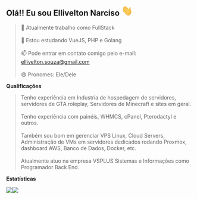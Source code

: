## Olá!! Eu sou Ellivelton Narciso <img src="https://raw.githubusercontent.com/Jaydo-Coder/Jaydo-Coder/main/wave.gif" width="30px">
> 🔭 Atualmente trabalho como FullStack<br>
><br>
> 🌱 Estou estudando VueJS, PHP e Golang<br>
><br>
> 📫 Pode entrar em contato comigo pelo e-mail: ellivelton.souza@gmail.com<br>
><br>
> 😄 Pronomes: Ele/Dele<br>

**Qualificações**
>Tenho experiência em Industria de hospedagem de servidores, servidores de GTA roleplay, Servidores de Minecraft e sites em geral.<br><br>
Tenho experiência com painéis, WHMCS, cPanel, Pterodactyl e outros. 
<br><br>
 Também sou bom em gerenciar VPS Linux, Cloud Servers, Administração de VMs em servidores dedicados rodando Proxmox, dashboard AWS, Banco de Dados, Docker, etc.
<br><br>
Atualmente atuo na empresa VSPLUS Sistemas e Informações como Programador Back End.

**Estatísticas**

<div><img height="130em" src="https://github-readme-stats.vercel.app/api/top-langs/?username=ellivelton-narciso&layout=compact&theme=dracula"/><img height="130em" src="https://github-readme-stats.vercel.app/api?username=ellivelton-narciso&show_icons=true&theme=dracula"/></div>
